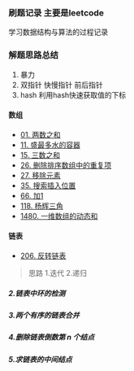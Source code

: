 ### 刷题记录 主要是leetcode
学习数据结构与算法的过程记录

### 解题思路总结
1. 暴力
2. 双指针 快慢指针 前后指针
3. hash 利用hash快速获取值的下标
#### 数组
- [01. 两数之和](https://leetcode-cn.com/problems/two-sum/)
- [11. 盛最多水的容器](https://leetcode-cn.com/problems/container-with-most-water/) 
- [15. 三数之和](https://leetcode-cn.com/problems/3sum/)
- [26. 删除排序数组中的重复项](https://leetcode-cn.com/problems/remove-duplicates-from-sorted-array/) 
- [27. 移除元素](https://leetcode-cn.com/problems/remove-element/)
- [35. 搜索插入位置](https://leetcode-cn.com/problems/search-insert-position/) 
- [66. 加1](https://leetcode-cn.com/problems/plus-one/)
- [118. 杨辉三角](https://leetcode-cn.com/problems/pascals-triangle/)
- [1480. 一维数组的动态和](https://leetcode-cn.com/problems/running-sum-of-1d-array/) 
#### 链表
- [206. 反转链表](https://leetcode-cn.com/problems/reverse-linked-list/)
> 思路 1.迭代 2.递归
##### 2.链表中环的检测
##### 3.两个有序的链表合并
##### 4.删除链表倒数第 n 个结点
##### 5.求链表的中间结点

